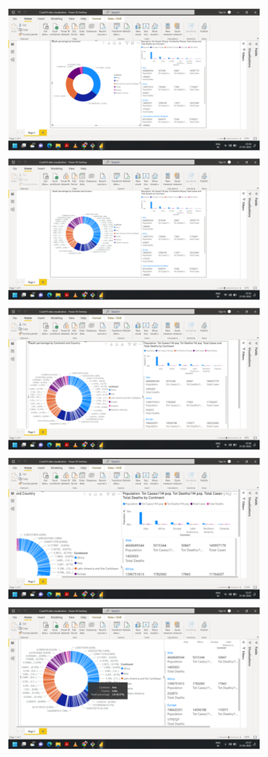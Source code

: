 ![Image 1](https://github.com/Sushant876/Covid19-dashboard/blob/main/Images/Screenshot%20(18).png?raw=true)

![Image 2](https://github.com/Sushant876/Covid19-dashboard/blob/main/Images/Screenshot%20(19).png?raw=true)

![Image 3](https://github.com/Sushant876/Covid19-dashboard/blob/main/Images/Screenshot%20(20).png?raw=true)

![Image 4](https://github.com/Sushant876/Covid19-dashboard/blob/main/Images/Screenshot%20(21).png?raw=true)

![Image 5](https://github.com/Sushant876/Covid19-dashboard/blob/main/Images/Screenshot%20(22).png?raw=true)

